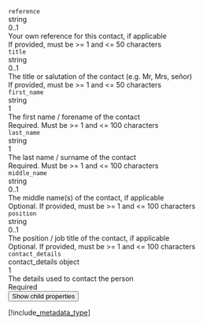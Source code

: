 <div class="property">
    <div class="name"><code>reference</code></div>
    <div class="type">string</div>
    <div class="occurs">0..1</div>
    <div class="description">Your own reference for this contact, if applicable</div>
    <div class="validation">If provided, must be &gt;= 1 and &lt;= 50 characters</div>
</div>
<div class="property">
    <div class="name"><code>title</code></div>
    <div class="type">string</div>
    <div class="occurs">0..1</div>
    <div class="description">The title or salutation of the contact (e.g. Mr, Mrs, señor)</div>
    <div class="validation">If provided, must be &gt;= 1 and &lt;= 50 characters</div>            
</div>
<div class="property">
    <div class="name"><code>first_name</code></div>
    <div class="type">string</div>
    <div class="occurs">1</div>
    <div class="description">The first name / forename of the contact</div>
    <div class="validation">Required. Must be &gt;= 1 and &lt;= 100 characters</div>
</div>
<div class="property">
    <div class="name"><code>last_name</code></div>
    <div class="type">string</div>
    <div class="occurs">1</div>
    <div class="description">The last name / surname of the contact</div>
    <div class="validation">Required. Must be &gt;= 1 and &lt;= 100 characters</div>
</div>
<div class="property">
    <div class="name"><code>middle_name</code></div>
    <div class="type">string</div>
    <div class="occurs">0..1</div>
    <div class="description">The middle name(s) of the contact, if applicable</div>
    <div class="validation">Optional. If provided, must be &gt;= 1 and &lt;= 100 characters</div>
</div>
<div class="property">
    <div class="name"><code>position</code></div>
    <div class="type">string</div>
    <div class="occurs">0..1</div>
    <div class="description">The position / job title of the contact, if applicable</div>
    <div class="validation">Optional. If provided, must be &gt;= 1 and &lt;= 100 characters</div>            
</div>
<div class="property">
    <div class="name"><code>contact_details</code></div>
    <div class="type">contact_details object</div>
    <div class="occurs">1</div>
    <div class="description">The details used to contact the person</div>
    <div class="validation">Required</div>     
    <div class="dropdown"> 
        <button onclick="dropFunction(this)">Show child properties</button>
        <div class="dropdown-content">

[!include[_metadata_type](_metadata_type.md)]
</div>
    </div>              
</div>
